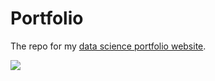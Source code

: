 # Portfolio

The repo for my [data science portfolio website](https://audreywinsy.github.io/portfolio/).

![](https://miro.medium.com/max/1200/1*zy2KnnDbAQBPdPC2XmeaGg.gif)
